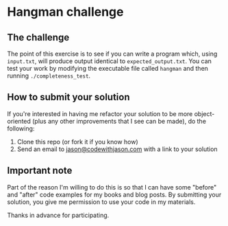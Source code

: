 # Hangman challenge

## The challenge

The point of this exercise is to see if you can
write a program which, using `input.txt`,
will produce output identical to `expected_output.txt`.
You can test your work by modifying the executable file called `hangman` and
then running `./completeness_test`.

## How to submit your solution

If you're interested in having me refactor your solution to be more object-oriented (plus any other improvements that I see can be made), do the following:

1. Clone this repo (or fork it if you know how)
2. Send an email to jason@codewithjason.com with a link to your solution

## Important note

Part of the reason I'm willing to do this is so that I can have some "before" and "after" code examples for my books and blog posts. By submitting your solution, you give me permission to use your code in my materials.

Thanks in advance for participating.
